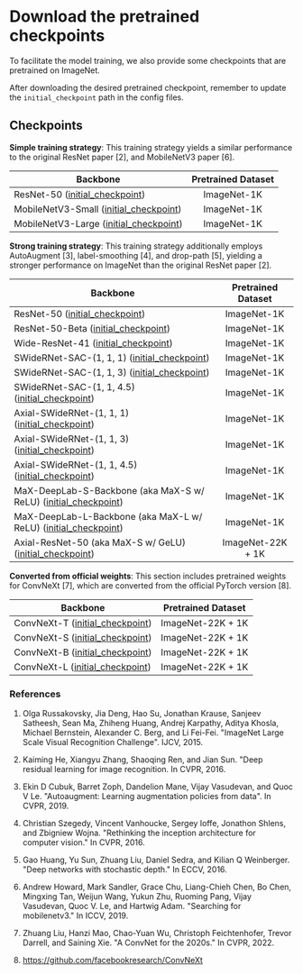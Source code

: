 # Download the pretrained checkpoints

To facilitate the model training, we also provide some checkpoints that are
pretrained on ImageNet.

After downloading the desired pretrained checkpoint, remember to update
the `initial_checkpoint` path in the config files.

## Checkpoints

**Simple training strategy**: This training strategy yields a similar
performance to the original ResNet paper [2], and MobileNetV3 paper [6].

Backbone                                                                                                                                      | Pretrained Dataset
--------------------------------------------------------------------------------------------------------------------------------------------- | :----------------:
ResNet-50 ([initial_checkpoint](https://storage.googleapis.com/gresearch/tf-deeplab/checkpoint/resnet50_imagenet1k.tar.gz))                   | ImageNet-1K
MobileNetV3-Small ([initial_checkpoint](https://storage.googleapis.com/gresearch/tf-deeplab/checkpoint/mobilenet_v3_small_imagenet1k.tar.gz)) | ImageNet-1K
MobileNetV3-Large ([initial_checkpoint](https://storage.googleapis.com/gresearch/tf-deeplab/checkpoint/mobilenet_v3_large_imagenet1k.tar.gz)) | ImageNet-1K

**Strong training strategy**: This training strategy additionally
employs AutoAugment [3], label-smoothing [4], and drop-path [5],  yielding
a stronger performance on ImageNet than the original ResNet paper [2].

Backbone                                                                                                                                                                                            | Pretrained Dataset
--------------------------------------------------------------------------------------------------------------------------------------------------------------------------------------------------- | :----------------:
ResNet-50 ([initial_checkpoint](https://storage.googleapis.com/gresearch/tf-deeplab/checkpoint/resnet50_imagenet1k_strong_training_strategy.tar.gz))                                                | ImageNet-1K
ResNet-50-Beta ([initial_checkpoint](https://storage.googleapis.com/gresearch/tf-deeplab/checkpoint/resnet50_beta_imagenet1k_strong_training_strategy.tar.gz))                                      | ImageNet-1K
Wide-ResNet-41 ([initial_checkpoint](https://storage.googleapis.com/gresearch/tf-deeplab/checkpoint/wide_resnet41_imagenet1k_strong_training_strategy.tar.gz))                                      | ImageNet-1K
SWideRNet-SAC-(1, 1, 1) ([initial_checkpoint](https://storage.googleapis.com/gresearch/tf-deeplab/checkpoint/swidernet_sac_1_1_1_imagenet1k_strong_training_strategy.tar.gz))                       | ImageNet-1K
SWideRNet-SAC-(1, 1, 3) ([initial_checkpoint](https://storage.googleapis.com/gresearch/tf-deeplab/checkpoint/swidernet_sac_1_1_3_imagenet1k_strong_training_strategy.tar.gz))                       | ImageNet-1K
SWideRNet-SAC-(1, 1, 4.5) ([initial_checkpoint](https://storage.googleapis.com/gresearch/tf-deeplab/checkpoint/swidernet_sac_1_1_4.5_imagenet1k_strong_training_strategy.tar.gz))                   | ImageNet-1K
Axial-SWideRNet-(1, 1, 1) ([initial_checkpoint](https://storage.googleapis.com/gresearch/tf-deeplab/checkpoint/axial_swidernet_1_1_1_imagenet1k_strong_training_strategy.tar.gz))                   | ImageNet-1K
Axial-SWideRNet-(1, 1, 3) ([initial_checkpoint](https://storage.googleapis.com/gresearch/tf-deeplab/checkpoint/axial_swidernet_1_1_3_imagenet1k_strong_training_strategy.tar.gz))                   | ImageNet-1K
Axial-SWideRNet-(1, 1, 4.5) ([initial_checkpoint](https://storage.googleapis.com/gresearch/tf-deeplab/checkpoint/axial_swidernet_1_1_4.5_imagenet1k_strong_training_strategy.tar.gz))               | ImageNet-1K
MaX-DeepLab-S-Backbone (aka MaX-S w/ ReLU) ([initial_checkpoint](https://storage.googleapis.com/gresearch/tf-deeplab/checkpoint/max_deeplab_s_backbone_imagenet1k_strong_training_strategy.tar.gz)) | ImageNet-1K
MaX-DeepLab-L-Backbone (aka MaX-L w/ ReLU) ([initial_checkpoint](https://storage.googleapis.com/gresearch/tf-deeplab/checkpoint/max_deeplab_l_backbone_imagenet1k_strong_training_strategy.tar.gz)) | ImageNet-1K
Axial-ResNet-50 (aka MaX-S w/ GeLU) ([initial_checkpoint](https://storage.googleapis.com/gresearch/tf-deeplab/checkpoint/maxs_gelu_imagenet_22k_1k_224.tar.gz))                                     | ImageNet-22K + 1K

**Converted from official weights**: This section includes pretrained weights
for ConvNeXt [7], which are converted from the official PyTorch version [8].

Backbone                                                                                                                                    | Pretrained Dataset
------------------------------------------------------------------------------------------------------------------------------------------- | :----------------:
ConvNeXt-T ([initial_checkpoint](https://storage.googleapis.com/gresearch/tf-deeplab/checkpoint/convnext_tiny_imagenet_22k_1k_384.tar.gz))  | ImageNet-22K + 1K
ConvNeXt-S ([initial_checkpoint](https://storage.googleapis.com/gresearch/tf-deeplab/checkpoint/convnext_small_imagenet_22k_1k_384.tar.gz)) | ImageNet-22K + 1K
ConvNeXt-B ([initial_checkpoint](https://storage.googleapis.com/gresearch/tf-deeplab/checkpoint/convnext_base_imagenet_22k_1k_384.tar.gz))  | ImageNet-22K + 1K
ConvNeXt-L ([initial_checkpoint](https://storage.googleapis.com/gresearch/tf-deeplab/checkpoint/convnext_large_imagenet_22k_1k_384.tar.gz)) | ImageNet-22K + 1K

### References

1.  Olga Russakovsky, Jia Deng, Hao Su, Jonathan Krause, Sanjeev Satheesh, Sean
    Ma, Zhiheng Huang, Andrej Karpathy, Aditya Khosla, Michael Bernstein,
    Alexander C. Berg, and Li Fei-Fei. "ImageNet Large Scale Visual Recognition
    Challenge". IJCV, 2015.

2.  Kaiming He, Xiangyu Zhang, Shaoqing Ren, and Jian Sun. "Deep residual
    learning for image recognition. In CVPR, 2016.

3.  Ekin D Cubuk, Barret Zoph, Dandelion Mane, Vijay Vasudevan, and Quoc V Le.
    "Autoaugment: Learning augmentation policies from data". In CVPR, 2019.

4.  Christian Szegedy, Vincent Vanhoucke, Sergey Ioffe, Jonathon Shlens, and
    Zbigniew Wojna. "Rethinking the inception architecture for computer vision."
    In CVPR, 2016.

5.  Gao Huang, Yu Sun, Zhuang Liu, Daniel Sedra, and Kilian Q Weinberger. "Deep
    networks with stochastic depth." In ECCV, 2016.

6.  Andrew Howard, Mark Sandler, Grace Chu, Liang-Chieh Chen, Bo Chen, Mingxing
    Tan, Weijun Wang, Yukun Zhu, Ruoming Pang, Vijay Vasudevan, Quoc V. Le, and
    Hartwig Adam. "Searching for mobilenetv3." In ICCV, 2019.

7.  Zhuang Liu, Hanzi Mao, Chao-Yuan Wu, Christoph Feichtenhofer, Trevor
    Darrell, and Saining Xie. "A ConvNet for the 2020s." In CVPR, 2022.

8.  https://github.com/facebookresearch/ConvNeXt
